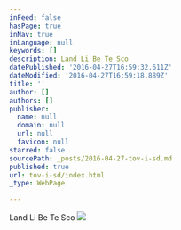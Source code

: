 ```yaml
---
inFeed: false
hasPage: true
inNav: true
inLanguage: null
keywords: []
description: Land Li Be Te Sco
datePublished: '2016-04-27T16:59:32.611Z'
dateModified: '2016-04-27T16:59:18.889Z'
title: ''
author: []
authors: []
publisher:
  name: null
  domain: null
  url: null
  favicon: null
starred: false
sourcePath: _posts/2016-04-27-tov-i-sd.md
published: true
url: tov-i-sd/index.html
_type: WebPage

---
```

Land Li Be Te Sco
![](https://the-grid-user-content.s3-us-west-2.amazonaws.com/0683644a-e3a4-4ca0-8f89-512b15a17d2a.png)